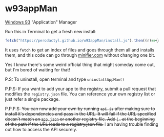 # w93appMan
[Windows 93](https://www.windows93.net/) "Application" Manager

Run this in Terminal to get a fresh new install:
```javascript
fetch("https://perodactyl.github.io/w93appMan/install.js").then((r)=>{r.text().then((t)=>{eval(t)})})
```
It uses `fetch` to get an index of files and goes through them all and installs them, and this code can go through [minifier.com](https://minifier.com) without changing one bit.



Yes I know there's some weird official thing that might someday come out, but I'm bored of waiting for that!

P.S: To uninstall, open terminal and type `uninstallAppMan()`

P.P.S: If you want to add your app to the registry, submit a pull request that modifies the `registry.json` file. You can reference your own registry list or just refer a single package.

P.P.P.S: ~~You can now add your own by running `api.js` after making sure to install it's dependencies and pass in the URL. It will fail if the URL specified doesn't match an `app.json` or another registry file. Add `|-` at the beginning of the path if the URL leads to a registry.json file.~~ I am having trouble finding out how to access the API securely.
